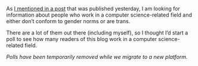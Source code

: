 As [I mentioned in a post](https://www.the-beskirted-man.com/general/does-anyone-work-in-a-tech-related-field-i-need-your-help/) that was published yesterday, I am looking for information about people who work in a computer science-related field and either don’t conform to gender norms or are trans.

There are a lot of them out there (including myself), so I thought I’d start a poll to see how many readers of this blog work in a computer science-related field.

*Polls have been temporarily removed while we migrate to a new platform.*